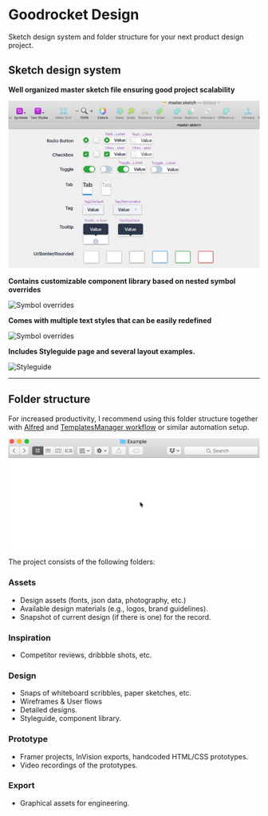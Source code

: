 # Goodrocket Design

Sketch design system and folder structure for your next product design project.

## Sketch design system

**Well organized master sketch file ensuring good project scalability**

![Symbols & Text Styles](.images/grd_symbols_styles.gif)

**Contains customizable component library based on nested symbol overrides**

![Symbol overrides](.images/grd_overrides.gif)

**Comes with multiple text styles that can be easily redefined**

![Symbol overrides](.images/grd_text_styles.gif)

**Includes Styleguide page and several layout examples.**

![Styleguide](.images/grd_styleguide.gif)


---

## Folder structure

For increased productivity, I recommend using this folder structure together with [Alfred](https://www.alfredapp.com/) and [TemplatesManager workflow](http://www.packal.org/workflow/templatesmanager) or similar automation setup. 

![Using Alfred with Goodrocket Design](.images/grd_alfred.gif)

The project consists of the following folders:

### Assets

- Design assets (fonts, json data, photography, etc.)
- Available design materials (e.g., logos, brand guidelines).
- Snapshot of current design (if there is one) for the record.

### Inspiration

- Competitor reviews, dribbble shots, etc.

### Design

- Snaps of whiteboard scribbles, paper sketches, etc.
- Wireframes & User flows
- Detailed designs.
- Styleguide, component library.

### Prototype

- Framer projects, InVision exports, handcoded HTML/CSS prototypes.
- Video recordings of the prototypes.

### Export

- Graphical assets for engineering.
